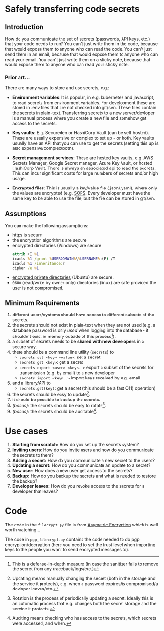 # Safely transferring code secrets

## Introduction

How do you communicate the set of secrets (passwords, API keys, etc.) that your code needs to run? You can't just write them in the code, because that would expose them to anyone who can read the code. You can't just send them in an email, because that would expose them to anyone who can read your email. You can't just write them on a sticky note, because that would expose them to anyone who can read your sticky note.

### Prior art...

There are many ways to store and use secrets, e.g.:

- **Environment variables**: It is popular, in e.g. kubernetes and javascript, to read secrets from environment variables. For development these are stored in .env files that are not checked into git/svn. These files contain the secrets in plain-text. Transferring secrets to a new server/devloper is a manual process where you create a new file and somehow get access to the secrets.

- **Key vaults**: E.g. Secureden or HashiCorp Vault (can be self hosted). These are usually expensive or complex to set up - or both. Key vaults usually have an API that you can use to get the secrets (setting this up is also expensive/complex/both).

- **Secret management services**: These are hosted key vaults, e.g. AWS Secrets Manager, Google Secret manager, Azure Key Vault, or hosted HashiCorp Vault. There is always an associated api to read the secrets. This can incur significant costs for large numbers of secrets and/or high usage.
 
- **Encrypted files**: This is usually a key/value file (.json/.yaml), where only the values are encrypted (e.g. [SOPS](https://github.com/getsops/sops). Every developer must have the same key to be able to use the file, but the file can be stored in git/svn.

## Assumptions
You can make the following assumptions:

- https is secure
- the encryption algorithms are secure
- encrypted directories (Windows) are secure
  ```bat
  attrib +I %1
  icacls %1 /grant %USERDOMAIN%\%USERNAME%:(F) /T
  icacls %1 /inheritance:r
  cipher /e %1
  ```
- [encrypted private directories](https://help.ubuntu.com/community/EncryptedPrivateDirectory) (Ubuntu) are secure.
- `0600` (read/write by owner only) directories (linux) are safe provided the user is not compromised.

## Minimum Requirements
1. different users/systems should have access to different subsets of the secrets.
2. the secrets should not exist in plain-text when they are not used (e.g. a
   database password is only _used_ when logging into the database - it shouldn't exist in memory outside of this process[^3]).
3. a subset of secrets needs to be **shared with new developers** in a secure way.
4. there should be a command line utility (`secrets`) to
   - `secrets set <key> <value>`: set a secret
   - `secrets get <key>`: get a secret
   - `secrets export <user> <keys..>` export a subset of the secrets for transmission (e.g. by email) to a new developer
   - `secrets import <keys..>` import keys received by e.g. email
5. and a library/API to
   - `secrets.get(key)`: get a secret (this should be a fast O(1) operation)
5. the secrets should be easy to update[^1].
6. it should be possible to backup the secrets.
7. _(bonus)_: the secrets should be easy to rotate[^2].
8. _(bonus)_: the secrets should be auditable[^4].

# Use cases

1. **Starting from scratch:** How do you set up the secrets system?
2. **Inviting users:** How do you invite users and how do you communicate the secrets to them?
3. **Adding a secret:** How do you communicate a new secret to the users?
4. **Updating a secret:** How do you communicate an update to a secret?
5. **New user:** How does a new user get access to the secrets?
6. **Backup:** How do you backup the secrets and what is needed to restore the backup?
7. **Developer leaves:** How do you revoke access to the secrets for a developer that leaves?


# Code
The code in the `filecrypt.py` file is from [Asymetric Encryption](https://www.youtube.com/watch?v=bd5nsMscPo0) which is well worth watching...

The code in `pgp_filecrypt.py` contains the code needed to do pgp encryption/decryption (here you need to set the trust level when importing keys to the people you want to send encrypted messages to).


[^1]: Updating means manually changing the secret (both in the storage and the service it protects), e.g. when a password expires/is compromised/a devloper leaves/etc.

[^2]: Rotation is the process of periodically updating a secret. Ideally this
is an automatic process that e.g. changes both the secret storage and the
service it protects.

[^3]: This is a defense-in-depth measure (in case the sanitizer fails to remove the secret from any traceback/logs/etc.)

[^4]: Auditing means checking who has access to the secrets, which secrets were accessed, and when.